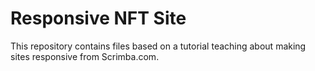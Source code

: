 # Responsive NFT Site

This repository contains files based on a tutorial teaching about making sites responsive from Scrimba.com.